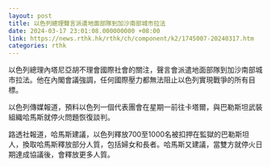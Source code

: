 ```yaml
---
layout: post
title: 以色列總理聲言派遣地面部隊到加沙南部城市拉法
date: 2024-03-17 23:01:08.000000000 +08:00
link: https://news.rthk.hk/rthk/ch/component/k2/1745007-20240317.htm
categories: rthk
---
```


以色列總理內塔尼亞胡不理會國際社會的關注，聲言會派遣地面部隊到加沙南部城市拉法。他在內閣會議強調，任何國際壓力都無法阻止以色列實現戰爭的所有目標。

以色列傳媒報道，預料以色列一個代表團會在星期一前往卡塔爾，與巴勒斯坦武裝組織哈馬斯就停火問題恢復談判。

路透社報道，哈馬斯建議，以色列釋放700至1000名被扣押在監獄的巴勒斯坦人，換取哈馬斯釋放部分人質，包括婦女和長者。哈馬斯又建議，當雙方就停火日期達成協議後，會釋放更多人質。

